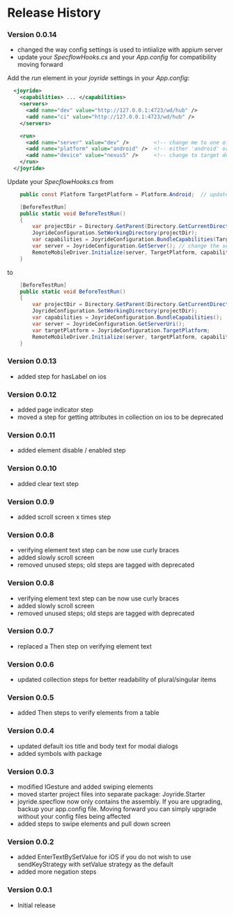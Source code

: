 
# Release History

### Version 0.0.14
- changed the way config settings is used to intiialize with appium server
- update your *SpecflowHooks.cs* and your *App.config* for compatibility moving forward

Add the *run* element in your *joyride* settings in your *App.config*:
```xml
  <joyride>
    <capabilities> ... </capabilities>
    <servers>
      <add name="dev" value="http://127.0.0.1:4723/wd/hub" />
      <add name="ci" value="http://127.0.0.1:4723/wd/hub" />
    </servers>

    <run>
      <add name="server" value="dev" />        <!-- change me to one of your available servers -->
      <add name="platform" value="android" />  <!-- either 'android' or 'ios' -->
      <add name="device" value="nexus5" />     <!-- change to target device's name -->
    </run>    
  </joyride>
```
Update your *SpecflowHooks.cs* from 

```csharp
   	public const Platform TargetPlatform = Platform.Android;  // update either Platform.Android or Platform.Ios

    [BeforeTestRun]
    public static void BeforeTestRun()
    {
		var projectDir = Directory.GetParent(Directory.GetCurrentDirectory()).Parent.FullName;
		JoyrideConfiguration.SetWorkingDirectory(projectDir);
		var capabilities = JoyrideConfiguration.BundleCapabilities(TargetPlatform, "nexus5"); // change the device
		var server = JoyrideConfiguration.GetServer(); // change the server.  default is "dev"
		RemoteMobileDriver.Initialize(server, TargetPlatform, capabilities);
    }
```

to

```csharp
	[BeforeTestRun]
	public static void BeforeTestRun()
	{
		var projectDir = Directory.GetParent(Directory.GetCurrentDirectory()).Parent.FullName;
		JoyrideConfiguration.SetWorkingDirectory(projectDir);
		var capabilities = JoyrideConfiguration.BundleCapabilities(); 
		var server = JoyrideConfiguration.GetServerUri(); 
		var targetPlatform = JoyrideConfiguration.TargetPlatform;
		RemoteMobileDriver.Initialize(server, targetPlatform, capabilities);
	}	
```

### Version 0.0.13
- added step for hasLabel on ios 

### Version 0.0.12
- added page indicator step
- moved a step for getting attributes in collection on ios to be deprecated

### Version 0.0.11
- added element disable / enabled step

### Version 0.0.10
- added clear text step 

### Version 0.0.9
- added scroll screen x times step

### Version 0.0.8
- verifying element text step can be now use curly braces
- added slowly scroll screen
- removed unused steps; old steps are tagged with deprecated

### Version 0.0.8
- verifying element text step can be now use curly braces
- added slowly scroll screen
- removed unused steps; old steps are tagged with deprecated
 
### Version 0.0.7
- replaced a Then step on verifying element text

### Version 0.0.6
- updated collection steps for better readability of plural/singular items

### Version 0.0.5
- added Then steps to verify elements from a table

### Version 0.0.4
- updated default ios title and body text for modal dialogs
- added symbols with package 

### Version 0.0.3
- modified IGesture and added swiping elements 
- moved starter project files into separate package:  Joyride.Starter 
- joyride.specflow now only contains the assembly.  If you are upgrading, backup your app.config file.  Moving forward you can simply upgrade without your config files being affected 
- added steps to swipe elements and pull down screen 

### Version 0.0.2

- added EnterTextBySetValue for iOS if you do not wish to use sendKeyStrategy with setValue strategy as the default
- added more negation steps   

### Version 0.0.1

- Initial release  
